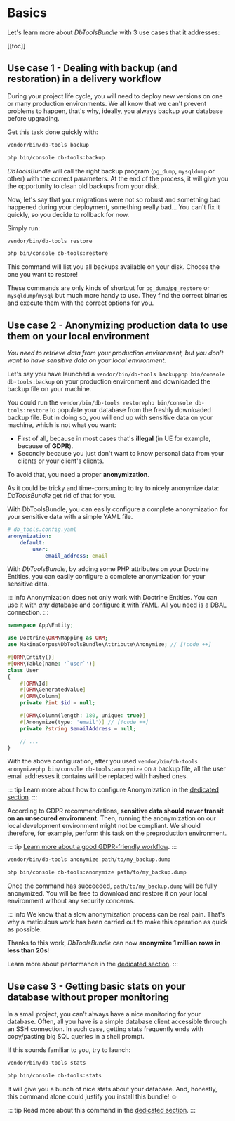# Basics

Let's learn more about *DbToolsBundle* with 3 use
cases that it addresses:

[[toc]]

## Use case 1 - Dealing with backup (and restoration) in a delivery workflow

During your project life cycle, you will need to deploy new versions on one or
many production environments. We all know that we can't prevent problems to
happen, that's why, ideally, you always backup your database before upgrading.

Get this task done quickly with:


<div class="standalone">

```sh
vendor/bin/db-tools backup
```

</div>
<div class="symfony">

```sh
php bin/console db-tools:backup
```

</div>

*DbToolsBundle* will call the right backup program (`pg_dump`, `mysqldump` or
other) with the correct parameters. At the end of the process, it will give you
the opportunity to clean old backups from your disk.

Now, let's say that your migrations were not so robust and something bad
happened during your deployment, something really bad... You can't fix it
quickly, so you decide to rollback for now.

Simply run:

<div class="standalone">

```sh
vendor/bin/db-tools restore
```

</div>
<div class="symfony">

```sh
php bin/console db-tools:restore
```

</div>

This command will list you all backups available on your disk. Choose the one
you want to restore!

These commands are only kinds of shortcut for `pg_dump`/`pg_restore` or
`mysqldump`/`mysql` but much more handy to use. They find the correct binaries
and execute them with the correct options for you.

## Use case 2 - Anonymizing production data to use them on your local environment

*You need to retrieve data from your production environment, but you don't want to
have sensitive data on your local environment.*

Let's say you have launched a <span class="standalone">`vendor/bin/db-tools backup`</span><span class="symfony">`php bin/console db-tools:backup`</span> on your production environment
and downloaded the backup file on your machine.

You could run the <span class="standalone">`vendor/bin/db-tools restore`</span><span class="symfony">`php bin/console db-tools:restore`</span> to populate your database from the
freshly downloaded backup file. But in doing so, you will end up with sensitive
data on your machine, which is not what you want:
* First of all, because in most cases that's **illegal**
  (in UE for example, because of **GDPR**).
* Secondly because you just don't want to know personal data from your
  clients or your client's clients.

To avoid that, you need a proper **anonymization**.

As it could be tricky and time-consuming to try to nicely anonymize data:
*DbToolsBundle* get rid of that for you.

<div class="standalone">

With DbToolsBundle, you can easily configure a complete anonymization for
your sensitive data with a simple YAML file.

```yml
# db_tools.config.yaml
anonymization:
    default:
        user:
            email_address: email
```

</div>
<div class="symfony">

With *DbToolsBundle*, by adding some PHP attributes on your Doctrine Entities,
you can easily configure a complete anonymization for your sensitive data.

::: info
Anonymization does not only work with Doctrine Entities. You can use it with
*any* database and [configure it with YAML](../configuration/basics#anonymization). All you need is a DBAL connection.
:::

```php
namespace App\Entity;

use Doctrine\ORM\Mapping as ORM;
use MakinaCorpus\DbToolsBundle\Attribute\Anonymize; // [!code ++]

#[ORM\Entity()]
#[ORM\Table(name: '`user`')]
class User
{
    #[ORM\Id]
    #[ORM\GeneratedValue]
    #[ORM\Column]
    private ?int $id = null;

    #[ORM\Column(length: 180, unique: true)]
    #[Anonymize(type: 'email')] // [!code ++]
    private ?string $emailAddress = null;

    // ...
}
```

</div>

With the above configuration, after you used <span class="standalone">`vendor/bin/db-tools anonymize`</span><span class="symfony">`php bin/console db-tools:anonymize`</span> on a backup file,
all the user email addresses it contains will be replaced with hashed ones.

::: tip
Learn more about how to configure Anonymization in the [dedicated section](../anonymization/essentials).
:::

According to GDPR recommendations, **sensitive data should never transit on an unsecured environment**.
Then, running the anonymization on our local development environment might not be compliant.
We should therefore, for example, perform this task on the preproduction environment.

::: tip
[Learn more about a good GDPR-friendly workflow](../anonymization/workflow).
:::

<div class="standalone">

```sh
vendor/bin/db-tools anonymize path/to/my_backup.dump
```

</div>
<div class="symfony">

```sh
php bin/console db-tools:anonymize path/to/my_backup.dump
```

</div>

Once the command has succeeded, `path/to/my_backup.dump` will be fully anonymized. You will be free
to download and restore it on your local environment without any security concerns.

::: info
We know that a slow anonymization process can be real pain. That's why a meticulous work has been
carried out to make this operation as quick as possible.

Thanks to this work, *DbToolsBundle* can now **anonymize 1 million rows in less than 20s**!

Learn more about performance in the [dedicated section](../anonymization/performance).
:::

## Use case 3 - Getting basic stats on your database without proper monitoring

In a small project, you can't always have a nice monitoring for your database.
Often, all you have is a simple database client accessible through an SSH
connection. In such case, getting stats frequently ends with copy/pasting big
SQL queries in a shell prompt.

If this sounds familiar to you, try to launch:


<div class="standalone">

```sh
vendor/bin/db-tools stats
```

</div>
<div class="symfony">

```sh
php bin/console db-tools:stats
```

</div>

It will give you a bunch of nice stats about your database. And, honestly,
this command alone could justify you install this bundle! :relaxed:

::: tip
Read more about this command in the [dedicated section](../stats).
:::
